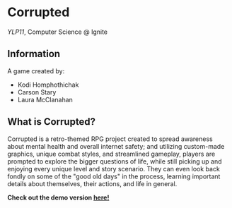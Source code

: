 # Corrupted
_YLP11_, Computer Science @ Ignite

## Information
A game created by: 
- Kodi Homphothichak
- Carson Stary
- Laura McClanahan

## What is Corrupted?
Corrupted is a retro-themed RPG project created to spread awareness about mental health and overall internet safety; and utilizing custom-made graphics, unique combat styles, and streamlined gameplay, players are prompted to explore the bigger questions of life, while still picking up and enjoying every unique level and story scenario. They can even look back fondly on some of the "good old days" in the process, learning important details about themselves, their actions, and life in general.

__Check out the demo version [here!](https://github.com/cstarflowers/Corrupted-DEV/releases/tag/DEMO)__
